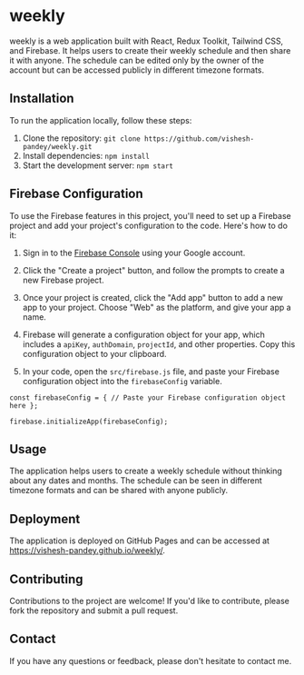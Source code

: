 # weekly

weekly is a web application built with React, Redux Toolkit, Tailwind CSS, and Firebase. It helps users to create their weekly schedule and then share it with anyone. The schedule can be edited only by the owner of the account but can be accessed publicly in different timezone formats.

## Installation

To run the application locally, follow these steps:

1. Clone the repository: `git clone https://github.com/vishesh-pandey/weekly.git`
2. Install dependencies: `npm install`
3. Start the development server: `npm start`

## Firebase Configuration

To use the Firebase features in this project, you'll need to set up a Firebase project and add your project's configuration to the code. Here's how to do it:

1. Sign in to the [Firebase Console](https://console.firebase.google.com/) using your Google account.

2. Click the "Create a project" button, and follow the prompts to create a new Firebase project.

3. Once your project is created, click the "Add app" button to add a new app to your project. Choose "Web" as the platform, and give your app a name.

4. Firebase will generate a configuration object for your app, which includes a `apiKey`, `authDomain`, `projectId`, and other properties. Copy this configuration object to your clipboard.

5. In your code, open the `src/firebase.js` file, and paste your Firebase configuration object into the `firebaseConfig` variable.

`const firebaseConfig = {
// Paste your Firebase configuration object here
};`

`firebase.initializeApp(firebaseConfig);`

## Usage

The application helps users to create a weekly schedule without thinking about any dates and months. The schedule can be seen in different timezone formats and can be shared with anyone publicly.

## Deployment

The application is deployed on GitHub Pages and can be accessed at https://vishesh-pandey.github.io/weekly/.

## Contributing

Contributions to the project are welcome! If you'd like to contribute, please fork the repository and submit a pull request.

## Contact

If you have any questions or feedback, please don't hesitate to contact me.
